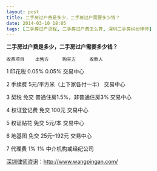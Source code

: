 ```yaml
---
layout: post
title: 二手房过户费是多少，二手房过户需要多少钱？
date: 2014-03-10 18:05
tags: [二手房过户流程, 二手房过户费怎么算, 深圳二手房纠纷律师]
---
```

<strong>二手房过户费是多少，二手房过户需要多少钱？</strong>

	收费项目 	出售方 	购买方 	收款人

1 	印花税 	0.05% 	0.05% 	交易中心

2 	手续费 	5元/平方米（上下家各付一半） 	交易中心

3 	契税 	免交 	普通住房1.5%，非普通住房3% 	交易中心

4 	权证登记费 	免交 	100元 	交易中心

5 	权证贴花 	免交 	5元/本 	交易中心

6 	地基图 	免交 	25元–192元 	交易中心

7 	代理费 	1% 	1% 	中介机构或经纪公司



<a href="http://www.wangpingan.com/">深圳律师咨询</a>：<a href="http://www.wangpingan.com/">http://www.wangpingan.com/</a>

